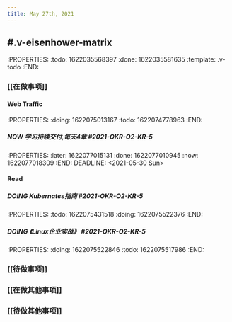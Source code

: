 ```yaml
---
title: May 27th, 2021
---
```


## #.v-eisenhower-matrix
:PROPERTIES:
:todo: 1622035568397
:done: 1622035581635
:template: .v-todo
:END:
### [[在做事项]]
#### Web Traffic
:PROPERTIES:
:doing: 1622075013167
:todo: 1622074778963
:END:
##### NOW 学习持续交付,每天4章 #2021-OKR-O2-KR-5 
:PROPERTIES:
:later: 1622077015131
:done: 1622077010945
:now: 1622077018309
:END:
DEADLINE: <2021-05-30 Sun>
#### Read
##### DOING Kubernates指南 #2021-OKR-O2-KR-5
:PROPERTIES:
:todo: 1622075431518
:doing: 1622075522376
:END:
##### DOING 《Linux企业实战》 #2021-OKR-O2-KR-5 
:PROPERTIES:
:doing: 1622075522846
:todo: 1622075517986
:END:
####
####
### [[待做事项]]
####
####
####
### [[在做其他事项]]
####
####
####
### [[待做其他事项]]
####
####
####
